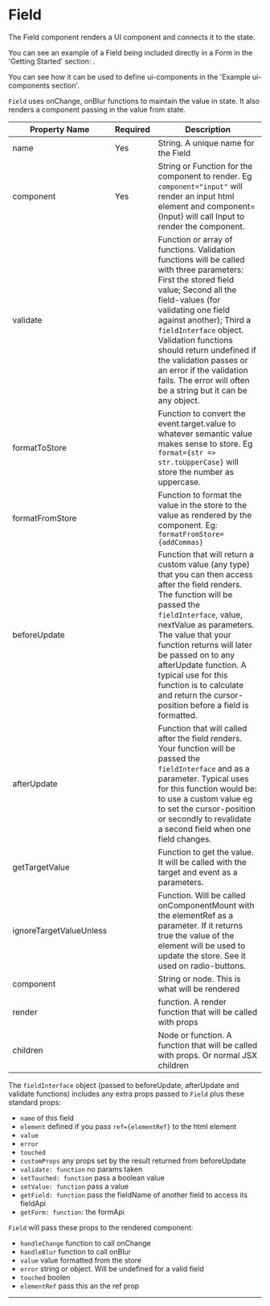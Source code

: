 # Field

The Field component renders a UI component and connects it to the state.

You can see an example of a Field being included directly in a Form in the 'Getting Started' section: <Field name="firstName" component="input"/>. 

You can see how it can be used to define ui-components in the 'Example ui-components section'.

`Field` uses onChange, onBlur functions to maintain the value in state. It also renders a component passing in the value from state.

| Property Name           | Required | Description                                                                                                                                                                                                                                                                                                                                                                                             |
|-------------------------|----------|---------------------------------------------------------------------------------------------------------------------------------------------------------------------------------------------------------------------------------------------------------------------------------------------------------------------------------------------------------------------------------------------------------|
| name                    | Yes      | String. A unique name for the Field                                                                                                                                                                                                                                                                                                                                                                     |
| component               | Yes      | String or Function for the component to render. Eg `component="input"` will render an input html element and component={Input} will call Input to render the component.                                                                                                                                                                                                                                 |
| validate                |          | Function or array of functions. Validation functions will be called with three parameters: First the stored field value; Second all the field-values (for validating one field against another); Third a `fieldInterface` object. Validation functions should return undefined if the validation passes or an error if the validation fails. The error will often be a string but it can be any object. |
| formatToStore           |          | Function to convert the event.target.value to whatever semantic value makes sense to store.  Eg `format={str => str.toUpperCase}` will store the number as uppercase.                                                                                                                                                                                                                                   |
| formatFromStore         |          | Function to format the value in the store to the value as rendered by the component. Eg: `formatFromStore={addCommas}`                                                                                                                                                                                                                                                                                  |
| beforeUpdate            |          | Function that will return a custom value (any type) that you can then access after the field renders. The function will be passed the `fieldInterface`, value, nextValue as parameters. The value that your function returns will later be passed on to any afterUpdate function. A typical use for this function is to calculate and return the cursor-position before a field is formatted.           |
| afterUpdate             |          | Function that will called after the field renders. Your function will be passed the `fieldInterface` and as a parameter. Typical uses for this function would be: to use a custom value eg to set the cursor-position or secondly to revalidate a second field when one field changes.                                                                                                                  |
| getTargetValue          |          | Function to get the value. It will be called with the target and event as a parameters.                                                                                                                                                                                                                                                                                                                 |
| ignoreTargetValueUnless |          | Function. Will be called onComponentMount with the elementRef as a parameter.  If it returns true the value of the element will be used to update the store. See it used on radio-buttons.                                                                                                                                              |
| component               |          | String or node. This is what will be rendered                                                                                                                                                                                                                                                                                                                                                           |
| render                  |          | function. A render function that will be called with props                                                                                                                                                                                                                                                                                                                                              |
| children                |          | Node or function. A function that will be called with props. Or normal JSX children                                                                                                                                                                                                                                                                                                                     |


The `fieldInterface` object (passed to beforeUpdate, afterUpdate and validate functions) includes any extra props passed to `Field` plus these standard props: 
* `name` of this field
* `element` defined if you pass `ref={elementRef}` to the html element
* `value`
* `error`
* `touched`
* `customProps` any props set by the result returned from beforeUpdate
* `validate: function` no params taken
* `setTouched: function` pass a boolean value
* `setValue: function` pass a value
* `getField: function` pass the fieldName of another field to access its fieldApi
* `getForm: function`: the formApi

`Field` will pass these props to the rendered component:
* `handleChange` function to call onChange
* `handleBlur` function to call onBlur
* `value` value formatted from the store
* `error` string or object. Will be undefined for a valid field 
* `touched` boolen
* `elementRef` pass this an the ref prop

---
